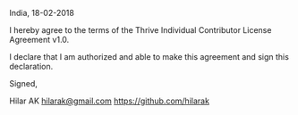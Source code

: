 India, 18-02-2018

I hereby agree to the terms of the Thrive Individual Contributor License
Agreement v1.0.

I declare that I am authorized and able to make this agreement and sign this
declaration.

Signed,

Hilar AK hilarak@gmail.com https://github.com/hilarak
